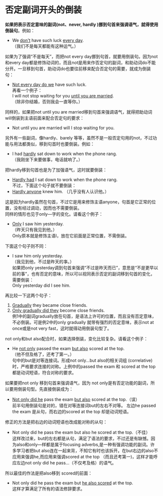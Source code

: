 # 否定副词开头的倒装

**如果把表示否定意味的副词(not、never, hardly )挪到句首来强调语气，就得使用倒装句**。例如：  
- We <u>don't</u> have such luck <u>every day</u>.  
（我们不是每天都能有这种运气。）  

如果为了强调“不是每天”，而把not every day挪到句首，就要用倒装句。因为not和every day都是修饰动词的，而且not是用来作否定句的副词，和助动词do不能分开。一旦移到句首，助动词do也要往前移来配合否定句的需要，就成为倒装句：  
- <u>Not every day do we</u> have such luck.  
再看一个例子：  
I will not stop waiting for you <u>until you are married</u>.  
（除非你结婚，否则我会一直等你。）  

同样的，如果把not until you are married移到句首来强调语气，就得把助动词will倒装到主语前面来配合否定句的要求：   
- Not until you are married will I stop waiting for you.  

另外有一些副词，像hardly、barely 等等，虽然不是一般否定句用的not，不过功能与用法都类似，移到句首时也要倒装。例如：  
- I had <u>hardly</u> sat down to work when the phone rang.  
（我刚坐下来要做事，电话就响了。）  

把hardly移到句首也是为了加强语气，这时就要倒装：  
- <u>Hardly had</u> I sat down to work when the phone rang.  
不过，下面这个句子就不要倒装：  
- <u>Hardly anyone</u> knew him. （几乎没有人认识他。）  

这是因为hardly虽然在句首，不过它是用来修饰主语anyone，句首是它正常的位置，没有经过调动，因而也不需要倒装。  
同样的情形也见于only—字的变化。请看这个例子：  

- <u>Only</u> I saw him yesterday.  
（昨天只有我见到他。）  
Only原本就是修饰主语I，放在它前面是正常位置，不需倒装。  

下面这个句子则不同：  
- I saw him only yesterday.  
（我见到他，不过是昨天的亊。）  
如果把only yesterday调到句首来强调“不过是昨天而已”，意思是“不是更早以前的事”，也有否定的意味，所以可以视同表示否定的副词移到句首的变化，需要倒装：  
Only yesterday did I see him.  

再比较一下这两个句子：  
1. <u>Gradually</u> they became close friends.  
2. <u>Only gradually did they</u> become close friends.  
例1中的副词gradually放在句首，是语法上许可的位置，而且没有否定意味，不必倒装。可是例2中的only gradually 就带有强烈的否定意味，表示not at once或是not very fast，这时就得动用倒装句型了。  

not only和but also配合时，如果选择倒装，变化比较复杂。请看这个例子：  
- He <u>not only</u> passed the exam <u>but also</u> scored at the top.  
（他不但及格了，还考了第一。）  
句中的but是对等连接词。形成not only...but also的相关词组 (correlative) 时，严格要求连接的对称。上例中的passed the exam 和 scored at the top 都是动词短语，符合对称的要求。  

如果要把not only 移到句首来强调语气，因为 not only是有否定功能的副词，所以要用倒装句型。先直接倒装成为：   
- <u>Not only did he</u> pass the exam <u>but also</u> scored at the top.（误）  
前半句用倒装句是对的，错在对等连接词but的左右不对等。 左边he passed the exam 是从句，而右边的scored at the top 却是动词短语。  

修正的方法是把右边的动词短语也改成能对称的从句：  
- Not only did he pass the exam but also he scored at the top.（不佳）  
这样改过来，but的左右都是从句，满足了语法的要求，不过还是有缺憾。因为also和only—样都是属于focusing adverbs,是一种有强调功能的副词。许多学习者把but also连在一起来背，不知它有时也该拆开。在but右边的also不应用来强调he,而应用来强调scored at the top （而且还考第一)，这样才能呼应左边not only did he pass...（不仅考及格）的语气。  

所以最佳的作法是把also移到 scored的前面：  
- Not only did he pass the exam but <u>he also scored</u> at the top.   
这样才算满足了所有的语法修辞要求。  